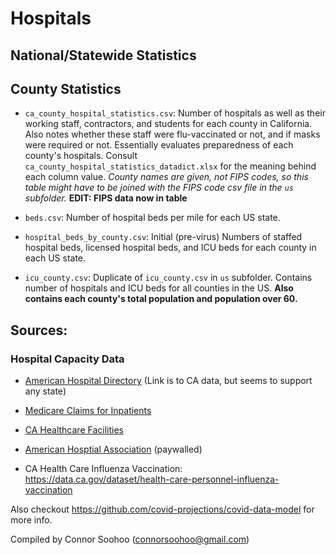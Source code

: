 # Hospitals

## National/Statewide Statistics

## County Statistics

* `ca_county_hospital_statistics.csv`: Number of hospitals as well as their working staff, contractors, and students for each county in California. Also notes whether these staff were flu-vaccinated or not, and if masks were required or not. Essentially evaluates preparedness of each county's hospitals. Consult `ca_county_hospital_statistics_datadict.xlsx` for the meaning behind each column value. *County names are given, not FIPS codes,
so this table might have to be joined with the FIPS code csv file in the `us` subfolder.*
 **EDIT: FIPS data now in table**

* `beds.csv`: Number of hospital beds per mile for each US state.

* `hospital_beds_by_county.csv`: Initial (pre-virus) Numbers of staffed hospital beds, licensed hospital beds, and ICU beds for each county in each US state.

* `icu_county.csv`: Duplicate of `icu_county.csv` in `us` subfolder. Contains number of hospitals and ICU beds for all counties in the US. **Also contains each county's total population and population over 60.**

## Sources:

### Hospital Capacity Data

* [American Hospital Directory](https://www.ahd.com/states/hospital_CA.html) (Link is to CA data, but seems to support any state)
* [Medicare Claims for Inpatients](https://www.cms.gov/Research-Statistics-Data-and-Systems/Statistics-Trends-and-Reports/Hospital-Service-Area-File)
* [CA Healthcare Facilities](https://data.chhs.ca.gov/dataset/licensed-healthcare-facility-listing/resource/641c5557-7d65-4379-8fea-6b7dedbda40b?inner_span=True)
* [American Hosptial Association](https://www.ahadata.com/aha-hospital-statistics/) (paywalled)

* CA Health Care Influenza Vaccination: https://data.ca.gov/dataset/health-care-personnel-influenza-vaccination

Also checkout https://github.com/covid-projections/covid-data-model for more info.

Compiled by Connor Soohoo (connorsoohoo@gmail.com)
